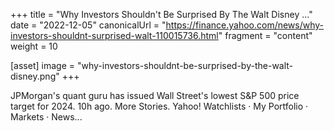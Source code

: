 +++
title = "Why Investors Shouldn't Be Surprised By The Walt Disney ..."
date = "2022-12-05"
canonicalUrl = "https://finance.yahoo.com/news/why-investors-shouldnt-surprised-walt-110015736.html"
fragment = "content"
weight = 10

[asset]
    image = "why-investors-shouldnt-be-surprised-by-the-walt-disney.png"
+++

JPMorgan's quant guru has issued Wall Street's lowest S&P 500 price target 
for 2024. 10h ago. More Stories. Yahoo! Watchlists · My Portfolio · Markets 
· News...
